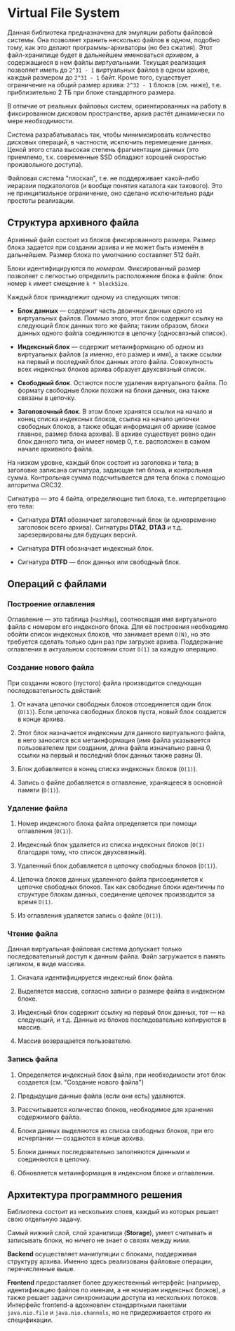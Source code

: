 Virtual File System
===================

Данная библиотека предназначена для эмуляции работы файловой системы. Она позволяет хранить несколько файлов в одном,
подобно тому, как это делают программы-архиваторы (но без сжатия). Этот файл-хранилище будет в дальнейшем именоваться
_архивом_, а содержащиеся в нем файлы _виртуальными_. Текущая реализация позволяет иметь до `2^31 - 1` виртуальных
файлов в одном архиве, каждый размером до `2^31 - 1` байт. Кроме того, существует ограничение на общий размер архива:
`2^32 - 1` блоков (см. ниже), т.е. приблизительно 2 ТБ при блоке стандартного размера.

В отличие от реальных файловых систем, ориентированных на работу в фиксированном дисковом пространстве, архив растёт
динамически по мере необходимости.

Система разрабатывалась так, чтобы минимизировать количество дисковых операций, в частности, исключить перемещение
данных. Ценой этого стала высокая степень фрагментации данных (это приемлемо, т.к. современные SSD обладают хорошей
скоростью произвольного доступа).

Файловая система "плоская", т.е. не поддерживает какой-либо иерархии подкатологов (и вообще понятия каталога
как такового). Это не принципиальное ограничение, оно сделано исключительно ради простоты реализации.


Структура архивного файла
-------------------------

Архивный файл состоит из блоков фиксированного размера. Размер блока задается при создании архива и не может быть
изменён в дальнейшем. Размер блока по умолчанию составляет 512 байт.

Блоки идентифицируются по _номерам_. Фиксированный размер позволяет с легкостью определить расположение блока  в файле:
блок номер `k` имеет смещение `k * blockSize`.

Каждый блок принадлежит одному из следующих типов:

  * **Блок данных** — содержит часть двоичных данных одного из виртуальных файлов. Помимо этого, этот блок содержит
    ссылку на следующий блок данных того же файла; таким образом, блоки данных одного файла соединяются в цепочку
    (односвязный список).
    
  * **Индексный блок** — содержит метаинформацию об одном из виртуальных файлов (а именно, его размер и имя), а также
    ссылки на первый и последний блок данных этого файла. Совокупность всех индексных блоков архива образует двухсвязный
    список.
    
  * **Свободный блок**. Остаются после удаления виртуального файла. По формату свободные блоки похожи на блоки данных,
    она также связаны в цепочку.
    
  * **Заголовочный блок**. В этом блоке хранятся ссылки на начало и конец списка индексных блоков, ссылка на начало
    цепочки свободных блоков, а также общая информация об архиве (самое главное, размер блока архива). В архиве
    существует ровно один блок данного типа, он имеет номер 0, т.е. расположен в самом начале архивного файла.

На низком уровне, каждый блок состоит из заголовка и тела; в заголовке записана сигнатура, задающая тип блока, и
контрольная сумма. Контрольная сумма подсчитывается для тела блока с помощью алгоритма CRC32.

Сигнатура — это 4 байта, определяющие тип блока, т.е. интерпретацию его тела:

  * Сигнатура **DTA1** обозначает заголовочный блок (и одновременно заголовок всего архива). Сигнатуры **DTA2**,
    **DTA3** и т.д. зарезервированы для будущих версий.
    
  * Сигнатура **DTFI** обозначает индексный блок.

  * Сигнатура **DTFD** — блок данных или свободный блок.


Операций с файлами
------------------

### Построение оглавления

Оглавление — это таблица (`HashMap`), соотносящая имя виртуального файла с номером его индексного блока. Для её
построения необходимо обойти список индексных блоков, что занимает время `O(N)`, но это требуется сделать только один
раз при загрузке архива. Поддержание оглавления в актуальном состоянии стоит `O(1)` за каждую операцию.

### Создание нового файла

При создании нового (пустого) файла производится следующая последовательность действий:

  1. От начала цепочки свободных блоков отсоединяется один блок (`O(1)`). Если цепочка свободных блоков пуста, новый
     блок создается в конце архива.
     
  2. Этот блок назначается индексным для данного виртуального файла, в него заносится вся метаинформация (имя файла
     указывается пользователем при создании, длина файла изначально равна 0, ссылки на первый и последний блок данных
     также равны 0).
     
  3. Блок добавляется в конец списка индексных блоков (`O(1)`).

  4. Запись о файле добавляется в оглавление, хранящееся в основной памяти (`O(1)`).

### Удаление файла

  1. Номер индексного блока файла определяется при помощи оглавления (`O(1)`).

  2. Индексный блок удаляется из списка индексных блоков (`O(1)` благодаря тому, что список двухсвязный).

  3. Удаленный блок добавляется в цепочку свободных блоков (`O(1)`).

  4. Цепочка блоков данных удаленного файла присоединяется к цепочке свободных блоков. Так как свободные блоки
     идентичны по структуре блокам данных, соединение цепочек производится за время `O(1)`.
     
  5. Из оглавления удаляется запись о файле (`O(1)`).

### Чтение файла

Данная виртуальная файловая система допускает только последовательный доступ к данным файла. Файл загружается
в память целиком, в виде массива.

  1. Сначала идентифицируется индексный блок файла.

  2. Выделяется массив, согласно записи о размере файла в индексном блоке.
     
  3. Индексный блок содержит ссылку на первый блок данных, тот — на следующий, и т.д. Данные из блоков последовательно
     копируются в массив.
     
  4. Массив возвращается пользователю.

### Запись файла

  1. Определяется индексный блок файла, при необходимости этот блок создается (см. "Создание нового файла")

  2. Предыдущие данные файла (если они есть) удаляются.

  3. Рассчитывается количество блоков, необходимое для хранения содержимого файла.
     
  4. Блоки данных выделяются из списка свободных блоков, при его исчерпании — создаются в конце архива.

  5. Блоки данных последовательно заполняются данными и соединяются в цепочку.

  6. Обновляется метаинформация в индексном блоке и оглавлении.


Архитектура программного решения
--------------------------------

Библиотека состоит из нескольких слоев, каждый из которых решает свою отдельную задачу.

Самый нижний слой, слой хранилища (**Storage**), умеет считывать и записывать блоки, но ничего не знает о связях между
ними.

**Backend** осуществляет манипуляции с блоками, поддерживая структуру архива. Именно здесь реализованы файловые
операции, перечисленные выше.

**Frontend** предоставляет более дружественный интерфейс (например, идентификацию файлов по именам, а не номерам
индексных блоков), а также решает задачи синхронизации доступа из нескольких потоков. Интерфейс frontend-а вдохновлен
стандартными пакетами `java.nio.file` и `java.nio.channels`, но не придерживается строго их спецификации.
